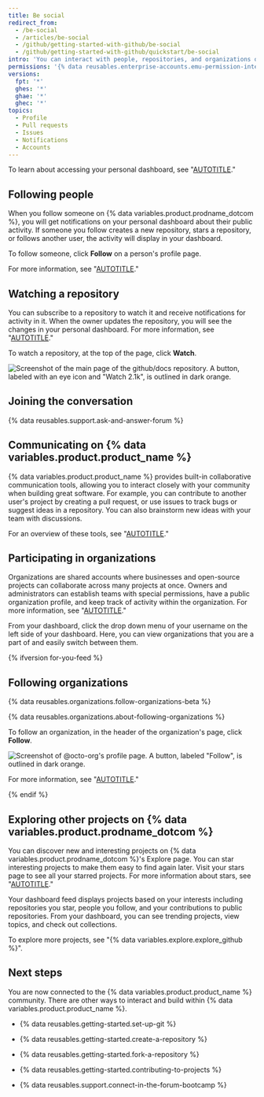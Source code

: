 ```yaml
---
title: Be social
redirect_from:
  - /be-social
  - /articles/be-social
  - /github/getting-started-with-github/be-social
  - /github/getting-started-with-github/quickstart/be-social
intro: 'You can interact with people, repositories, and organizations on {% data variables.product.prodname_dotcom %}. See what others are working on and who they are connecting with from your personal dashboard.'
permissions: '{% data reusables.enterprise-accounts.emu-permission-interact %}'
versions:
  fpt: '*'
  ghes: '*'
  ghae: '*'
  ghec: '*'
topics:
  - Profile
  - Pull requests
  - Issues
  - Notifications
  - Accounts
---
```

To learn about accessing your personal dashboard, see "[AUTOTITLE](/account-and-profile/setting-up-and-managing-your-personal-account-on-github/managing-personal-account-settings/about-your-personal-dashboard)."

## Following people

When you follow someone on {% data variables.product.prodname_dotcom %}, you will get notifications on your personal dashboard about their public activity. If someone you follow creates a new repository, stars a repository, or follows another user, the activity will display in your dashboard.

To follow someone, click **Follow** on a person's profile page.

For more information, see "[AUTOTITLE](/get-started/exploring-projects-on-github/following-people)."

## Watching a repository

You can subscribe to a repository to watch it and receive notifications for activity in it. When the owner updates the repository, you will see the changes in your personal dashboard. For more information, see "[AUTOTITLE](/account-and-profile/managing-subscriptions-and-notifications-on-github/managing-subscriptions-for-activity-on-github/viewing-your-subscriptions)."

To watch a repository, at the top of the page, click **Watch**.

![Screenshot of the main page of the github/docs repository. A button, labeled with an eye icon and "Watch 2.1k", is outlined in dark orange.](/assets/images/help/repository/repo-actions-watch.png)

## Joining the conversation

{% data reusables.support.ask-and-answer-forum %}

## Communicating on {% data variables.product.product_name %}

{% data variables.product.product_name %} provides built-in collaborative communication tools, allowing you to interact closely with your community when building great software. For example, you can contribute to another user's project by creating a pull request, or use issues to track bugs or suggest ideas in a repository. You can also brainstorm new ideas with your team with discussions.

For an overview of these tools, see "[AUTOTITLE](/get-started/quickstart/communicating-on-github)."

## Participating in organizations

Organizations are shared accounts where businesses and open-source projects can collaborate across many projects at once. Owners and administrators can establish teams with special permissions, have a public organization profile, and keep track of activity within the organization. For more information, see "[AUTOTITLE](/organizations/collaborating-with-groups-in-organizations/about-organizations)."

From your dashboard, click the drop down menu of your username on the left side of your dashboard. Here, you can view organizations that you are a part of and easily switch between them.

{% ifversion for-you-feed %}

## Following organizations

{% data reusables.organizations.follow-organizations-beta %}

{% data reusables.organizations.about-following-organizations %}

To follow an organization, in the header of the organization's page, click **Follow**.

![Screenshot of @octo-org's profile page. A button, labeled "Follow", is outlined in dark orange.](/assets/images/help/profile/organization-profile-following.png)

For more information, see "[AUTOTITLE](/get-started/exploring-projects-on-github/following-organizations)."

{% endif %}

## Exploring other projects on {% data variables.product.prodname_dotcom %}

You can discover new and interesting projects on {% data variables.product.prodname_dotcom %}'s Explore page. You can star interesting projects to make them easy to find again later. Visit your stars page to see all your starred projects. For more information about stars, see "[AUTOTITLE](/get-started/exploring-projects-on-github/saving-repositories-with-stars)."

Your dashboard feed displays projects based on your interests including repositories you star, people you follow, and your contributions to public repositories. From your dashboard, you can see trending projects, view topics, and check out collections.

To explore more projects, see "{% data variables.explore.explore_github %}".

## Next steps
You are now connected to the {% data variables.product.product_name %} community. There are other ways to interact and build within {% data variables.product.product_name %}.

- {% data reusables.getting-started.set-up-git %}

- {% data reusables.getting-started.create-a-repository %}

- {% data reusables.getting-started.fork-a-repository %}

- {% data reusables.getting-started.contributing-to-projects  %}

- {% data reusables.support.connect-in-the-forum-bootcamp %}
